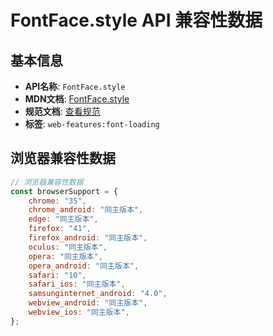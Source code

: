 # FontFace.style API 兼容性数据

## 基本信息

- **API名称**: `FontFace.style`
- **MDN文档**: [FontFace.style](https://developer.mozilla.org/docs/Web/API/FontFace/style)
- **规范文档**: [查看规范](https://drafts.csswg.org/css-font-loading/#dom-fontface-style)
- **标签**: `web-features:font-loading`

## 浏览器兼容性数据

```javascript
// 浏览器兼容性数据
const browserSupport = {
    chrome: "35",
    chrome_android: "同主版本",
    edge: "同主版本",
    firefox: "41",
    firefox_android: "同主版本",
    oculus: "同主版本",
    opera: "同主版本",
    opera_android: "同主版本",
    safari: "10",
    safari_ios: "同主版本",
    samsunginternet_android: "4.0",
    webview_android: "同主版本",
    webview_ios: "同主版本",
};

```

